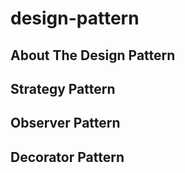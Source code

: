 # design-pattern
<!-- ABOUT THE DESIGN PATTERN -->
## About The Design Pattern
## Strategy Pattern
## Observer Pattern
## Decorator Pattern

